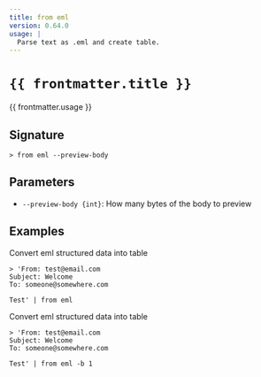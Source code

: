 ```yaml
---
title: from eml
version: 0.64.0
usage: |
  Parse text as .eml and create table.
---
```


<script>
  import { usePageFrontmatter } from '@vuepress/client';
  export default { computed: { frontmatter() { return usePageFrontmatter().value; } } }
</script>

# <code>{{ frontmatter.title }}</code>

<div style='white-space: pre-wrap;'>{{ frontmatter.usage }}</div>

## Signature

```> from eml --preview-body```

## Parameters

 -  `--preview-body {int}`: How many bytes of the body to preview

## Examples

Convert eml structured data into table
```shell
> 'From: test@email.com
Subject: Welcome
To: someone@somewhere.com

Test' | from eml
```

Convert eml structured data into table
```shell
> 'From: test@email.com
Subject: Welcome
To: someone@somewhere.com

Test' | from eml -b 1
```
